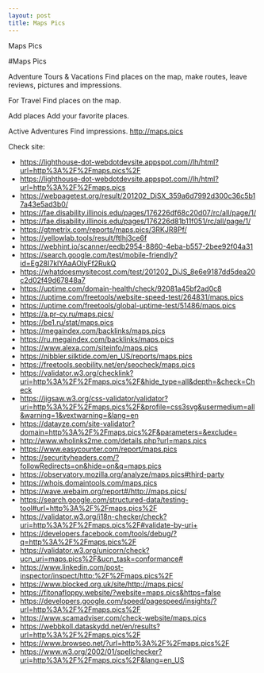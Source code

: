 ```yaml
---
layout: post
title: Maps Pics
---
```


Maps Pics

#Maps Pics

Adventure Tours & Vacations
Find places on the map, make routes, leave reviews, pictures and impressions.

For Travel
Find places on the map.

Add places
Add your favorite places.

Active Adventures
Find impressions.
<http://maps.pics>

Check site:
* <https://lighthouse-dot-webdotdevsite.appspot.com//lh/html?url=http%3A%2F%2Fmaps.pics%2F>
* <https://lighthouse-dot-webdotdevsite.appspot.com//lh/html?url=http%3A%2F%2Fmaps.pics>
* <https://webpagetest.org/result/201202_DiSX_359a6d7992d300c36c5b17a43e5ad3b0/>
* <https://fae.disability.illinois.edu/pages/176226df68c20d07/rc/all/page/1/>
* <https://fae.disability.illinois.edu/pages/176226d81b11f051/rc/all/page/1/>
* <https://gtmetrix.com/reports/maps.pics/3RKJR8Pf/>
* <https://yellowlab.tools/result/ftlhj3ce6f>
* <https://webhint.io/scanner/eedb2954-8860-4eba-b557-2bee92f04a31>
* <https://search.google.com/test/mobile-friendly?id=Eg28I7klYAaAOIyFf2RukQ>
* <https://whatdoesmysitecost.com/test/201202_DiJS_8e6e9187dd5dea20c2d02f49d67848a7>
* <https://uptime.com/domain-health/check/92081a45bf2ad0c8>
* <https://uptime.com/freetools/website-speed-test/264831/maps.pics>
* <https://uptime.com/freetools/global-uptime-test/51486/maps.pics>
* <https://a.pr-cy.ru/maps.pics/>
* <https://be1.ru/stat/maps.pics>
* <https://megaindex.com/backlinks/maps.pics>
* <https://ru.megaindex.com/backlinks/maps.pics>
* <https://www.alexa.com/siteinfo/maps.pics>
* <https://nibbler.silktide.com/en_US/reports/maps.pics>
* <https://freetools.seobility.net/en/seocheck/maps.pics>
* <https://validator.w3.org/checklink?uri=http%3A%2F%2Fmaps.pics%2F&hide_type=all&depth=&check=Check>
* <https://jigsaw.w3.org/css-validator/validator?uri=http%3A%2F%2Fmaps.pics%2F&profile=css3svg&usermedium=all&warning=1&vextwarning=&lang=en>
* <https://datayze.com/site-validator?domain=http%3A%2F%2Fmaps.pics%2F&parameters=&exclude=>
* <http://www.wholinks2me.com/details.php?url=maps.pics>
* <https://www.easycounter.com/report/maps.pics>
* <https://securityheaders.com/?followRedirects=on&hide=on&q=maps.pics>
* <https://observatory.mozilla.org/analyze/maps.pics#third-party>
* <https://whois.domaintools.com/maps.pics>
* <https://wave.webaim.org/report#/http://maps.pics/>
* <https://search.google.com/structured-data/testing-tool#url=http%3A%2F%2Fmaps.pics%2F>
* <https://validator.w3.org/i18n-checker/check?uri=http%3A%2F%2Fmaps.pics%2F#validate-by-uri+>
* <https://developers.facebook.com/tools/debug/?q=http%3A%2F%2Fmaps.pics%2F>
* <https://validator.w3.org/unicorn/check?ucn_uri=maps.pics%2F&ucn_task=conformance#>
* <https://www.linkedin.com/post-inspector/inspect/http:%2F%2Fmaps.pics%2F>
* <https://www.blocked.org.uk/site/http://maps.pics/>
* <https://fitonafloppy.website/?website=maps.pics&https=false>
* <https://developers.google.com/speed/pagespeed/insights/?url=http%3A%2F%2Fmaps.pics%2F>
* <https://www.scamadviser.com/check-website/maps.pics>
* <https://webbkoll.dataskydd.net/en/results?url=http%3A%2F%2Fmaps.pics%2F>
* <https://www.browseo.net/?url=http%3A%2F%2Fmaps.pics%2F>
* <https://www.w3.org/2002/01/spellchecker?uri=http%3A%2F%2Fmaps.pics%2F&lang=en_US>

